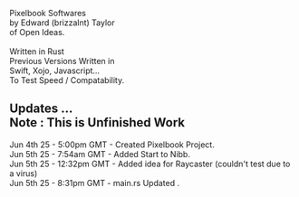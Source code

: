 Pixelbook Softwares<br />
by Edward (brizzalnt) Taylor<br />
of Open Ideas.<br />
<br />
Written in Rust<br />
Previous Versions Written in<br />
Swift, Xojo, Javascript...<br />
To Test Speed / Compatability.<br />


Updates ...<br />
Note : This is Unfinished Work<br />
--------------------
Jun 4th 25 - 5:00pm  GMT - Created Pixelbook Project.<br />
Jun 5th 25 - 7:54am  GMT - Added Start to Nibb.<br />
Jun 5th 25 - 12:32pm GMT - Added idea for Raycaster (couldn't test due to a virus) <br />
Jun 5th 25 - 8:31pm  GMT - main.rs Updated .<br />
